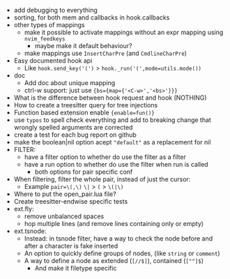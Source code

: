 + add debugging to everything
+ sorting, for both mem and callbacks in hook.callbacks
+ other types of mappings
    + make it possible to activate mappings without an expr mapping using `nvim_feedkeys`
        + maybe make it default behaviour?
    + make mappings use `InsertCharPre` (and `CmdlineCharPre`)
+ Easy documented hook api
    + Like `hook.send_key('(')` > `hook._run('(',mode=utils.mode())`
+ doc
    + Add doc about unique mapping
    + ctrl-w support: just use `{bs={map={'<C-w>','<bs>'}}}`
+ What is the difference between hook request and hook (NOTHING)
+ How to create a treesitter query for tree injections
+ Function based extension enable `{enable=fun()}`
+ use `typos` to spell check everything and add to breaking change that wrongly spelled arguments are corrected
+ create a test for each bug report on github
+ make the boolean|nil option acept `"default"` as a replacement for nil
+ FILTER:
    + have a filter option to whether do use the filter as a filter
    + have a run option to whether do use the filter when run is called
        + both options for pair specific conf
+ When filtering, filter the whole pair, instead of just the cursor:
    + Example `pair=\(,\)` `\|` > `(` > `\(|\)`
+ Where to put the open_pair.lua file?
+ Create treesitter-endwise specific tests
+ ext.fly:
    + remove unbalanced spaces
    + hop multiple lines (and remove lines containing only or empty)
+ ext.tsnode:
    + Instead: in tsnode filter, have a way to check the node before and after a character is fake inserted
    + An option to quickly define groups of nodes, (like `string` or `comment`)
    + A way to define a node as extended (`[//$]`), contained (`[""]$`)
        + And make it filetype specific
